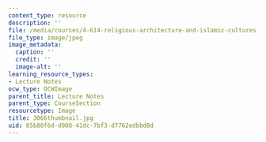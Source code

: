 ```yaml
---
content_type: resource
description: ''
file: /media/courses/4-614-religious-architecture-and-islamic-cultures-fall-2002/65b80f6dd00841dc7bf3d7762edbbd8d_3066thumbnail.jpg
file_type: image/jpeg
image_metadata:
  caption: ''
  credit: ''
  image-alt: ''
learning_resource_types:
- Lecture Notes
ocw_type: OCWImage
parent_title: Lecture Notes
parent_type: CourseSection
resourcetype: Image
title: 3066thumbnail.jpg
uid: 65b80f6d-d008-41dc-7bf3-d7762edbbd8d
---
```


